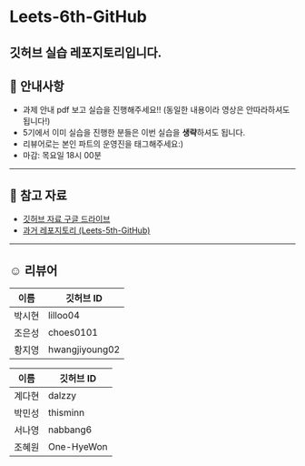 # Leets-6th-GitHub

깃허브 실습 레포지토리입니다.
---

## 📌 안내사항
- 과제 안내 pdf 보고 실습을 진행해주세요!! (동일한 내용이라 영상은 안따라하셔도 됩니다!)
- 5기에서 이미 실습을 진행한 분들은 이번 실습을 **생략**하셔도 됩니다.
- 리뷰어로는 본인 파트의 운영진을 태그해주세요:)
- 마감: 목요일 18시 00분

---

## 📎 참고 자료
- [깃허브 자료 구글 드라이브](https://drive.google.com/drive/folders/1CuZrqDRZm0jsYezFpIElHiFuOIBz405a)  
- [과거 레포지토리 (Leets-5th-GitHub)](https://github.com/Leets-Official/Leets-5th-GitHub)


---
## ☺️ 리뷰어

| 이름   | 깃허브 ID      |
| ------ | -------------- |
| 박시현 | lilloo04       |
| 조은성 | choes0101      |
| 황지영 | hwangjiyoung02 |

| 이름   | 깃허브 ID      |
| ------ | -------------- |
| 계다현 | dalzzy      |
| 박민성 | thisminn    |
| 서나영 | nabbang6    |
| 조혜원 | One-HyeWon  |
